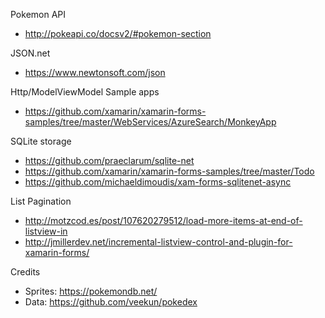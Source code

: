 ﻿Pokemon API
- http://pokeapi.co/docsv2/#pokemon-section

JSON.net
- https://www.newtonsoft.com/json


Http/ModelViewModel Sample apps
- https://github.com/xamarin/xamarin-forms-samples/tree/master/WebServices/AzureSearch/MonkeyApp

SQLite storage
- https://github.com/praeclarum/sqlite-net
- https://github.com/xamarin/xamarin-forms-samples/tree/master/Todo
- https://github.com/michaeldimoudis/xam-forms-sqlitenet-async

List Pagination
- http://motzcod.es/post/107620279512/load-more-items-at-end-of-listview-in
- http://jmillerdev.net/incremental-listview-control-and-plugin-for-xamarin-forms/


Credits
- Sprites: https://pokemondb.net/
- Data:    https://github.com/veekun/pokedex